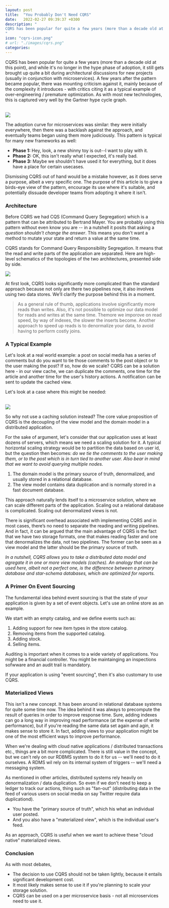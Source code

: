```yaml
---
layout: post
title:  "You Probably Don't Need CQRS"
date:   2022-02-27 09:39:37 +0300
description: "
CQRS has been popular for quite a few years (more than a decade old at this point), and while it's no longer in the hype phase of adoption, it still gets brought up quite a bit during architectural discussions for new projects (usually in conjunction with microservices). A few years after the pattern became popular, there was mounting criticism against it, mainly because of the complexity it introduces - with critics citing it as a typical example of over-engineering / premature optimization.
"
icon: "cqrs-icon.png"
# url: "./images/cqrs.png"
categories:
---
```

CQRS has been popular for quite a few years (more than a decade old at this point), and while it's no longer in the hype phase of adoption, it still gets brought up quite a bit during architectural discussions for new projects (usually in conjunction with microservices). A few years after the pattern became popular, there was mounting criticism against it, mainly because of the complexity it introduces - with critics citing it as a typical example of over-engineering / premature optimization. As with most new technologies, this is captured very well by the Gartner hype cycle graph. 
 
<br/><img src="hype.png" class="img" />

The adoption curve for microservices was similar: they were initially everywhere, then there was a backlash against the approach, and eventually teams began using them more judiciously. This pattern is typical for many new frameworks as well:

* **Phase 1:** Hey, look, a new shinny toy is out--I want to play with it.
* **Phase 2:** OK, this isn't really what I expected, it's really bad.
* **Phase 3:** Maybe we shouldn't have used it for everything, but it does have a place for certain usecases.

Dismissing CQRS out of hand would be a mistake however, as it does serve a purpose, albeit a very specific one. The purpose of this article is to give a birds-eye view of the pattern, encourage its use where it's suitable, and potentially dissuade developer teams from adopting it where it isn't. 

### Architecture
Before CQRS we had CQS (Command Query Segregation) which is a pattern that can be attributed to Bertrand Mayer. You are probably using this pattern without even know you are -- in a nutshell it posits that asking a *question shouldn't change the answer*. This means you don't want a method to mutate your state and return a value at the same time.

CQRS stands for Command Query Responsibility Segregation. It means that the read and write parts of the application are separated. Here are high-level schematics of the topologies of the two architectures, presented side by side.

<img src="x.png" class="img" />

At first look, CQRS looks significantly more complicated than the standard approach because not only are there two pipelines now, it also involves using two data stores. We’ll clarify the purpose behind this in a moment.

> As a general rule of thumb, applications involve significantly more reads than writes. 
> Also, it's not possible to optimize our data model for reads and writes at the same time. Themore 
> we imporove on read speed, by way of indexes, the slower the inserts become. Another approach to speed up reads is 
> to denormalize your data, to avoid having to perform costly joins.

### A Typical Example
Let's look at a real world example: a post on social media has a series of comments but do you want to  tie those comments to the post object or to the user making the post? If so, how do we scale? CQRS can be a solution here - in our view cache, we can duplicate the comments, one time for the article and another time for the user's history actions. A notification can be sent to update the cached view.

Let's look at a case where this might be needed:

<br/><img src="feed.png" class="img" />

So why not use a caching solution instead? The core value proposition of CQRS is the decoupling of the view model and the domain model in a distributed application.  

For the sake of argument, let's consider that our application uses at least dozens of servers, which means we need a scaling solution for it. A typical horizontal scaling strategy would be to partition the data based on user id, but the question then becomes: *do we tie the comments to the user making them, or to the post which is in turn tied to another user. Also bear in mind that we want to avoid querying multiple nodes.* 

1. The domain model is the primary source of truth, denormalized, and usually stored in a relational database.
2. The view model contains data duplication and is normally stored in a fast document database.

This approach naturally lends itself to a microservice solution, where we can scale different parts of the application. Scaling out a relational database is complicated. Scaling out denormalized views is not. 

There is significant overhead associated with implementing CQRS and in most cases, there’s no need to separate the reading and writing pipelines. And in fact, it can be argued that the main advantage of CQRS is the fact that we have two storage formats, one that makes reading faster and one that denormalizes the data, not two pipelines. The former can be seen as a view model and the latter should be the primary source of truth.

*In a nutshell, CQRS allows you to take a distributed data model and agregate it in one or more view models (caches). An analogy that can be used here, albeit not a perfect one, is the difference between a primary database and star-schema databases, which are optimized for reports.*

### A Primer On Event Sourcing
The fundamental idea behind event sourcing is that the state of your application is given by a set of event objects. Let's use an online store as an example. 

We start with an empty catalog, and we define events such as:

1. Adding support for new item types in the store catalog.
2. Removing items from the supported catalog.
3. Adding stock.
4. Selling items.

Auditing is important when it comes to a wide variety of applications. You might be a financial controller. You might be maintainging an inspections sofwware and an audit trail is mandatory. 

<!-- The primary advantage here is we have a log of actions and this can be used for accounting purposes. Event sourcing  -->

If your application is using "event sourcing", then it's also customary to use CQRS.

### Materialized Views
This isn't a new concept. It has been around in relational database systems for quite some time now. The idea behind it was always to precompute the result of queries in order to improve response time. Sure, adding indexes can go a long way in improving read performance (at the expense of write performance), but if you're reading the same data set again and agin, it makes sense to store it. In fact, adding views to your application might be one of the most efficient ways to improve performance.

When we're dealing with cloud native applications / distributed transactions etc., things are a bit more complicated. There is still value in the concept, but we can't rely on our RDBMS system to do it for us -- we'll need to do it ourselves. A RDMS wil rely on its internal system of triggers -- we'll need a messaging system.

As mentioned in other articles, distributed systems rely heavily on denormalization / data duplication. So even if we don't need to keep a ledger to track our actions, thing such as "fan-out" (distributing data in the feed of various users on social media on say Twitter require data duplicationd).

* You have the "primary source of truth", which his what an individual user posted.
* And you also have a "materialized view", which is the individual user's feed.

As an approach, CQRS is useful when we want to achieve these "cloud native" materialized views.

### Conclusion
As with most debates, 

* The decision to use CQRS should not be taken lightly, because it entails significant development cost.
* It most likely makes sense to use it if you're planning to scale your storage solution.
* CQRS can be used on a per microservice basis - not all microservices need to use it.



